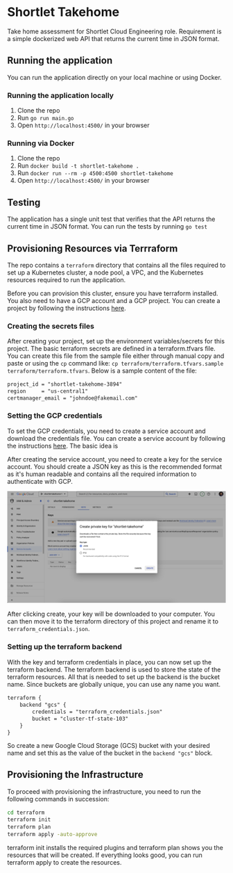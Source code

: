 # Shortlet Takehome

Take home assessment for Shortlet Cloud Engineering role. Requirement is a simple dockerized web API that returns the current time in JSON format.

## Running the application

You can run the application directly on your local machine or using Docker.

### Running the application locally

1. Clone the repo
2. Run `go run main.go`
3. Open `http://localhost:4500/` in your browser

### Running via Docker

1. Clone the repo
2. Run `docker build -t shortlet-takehome .`
3. Run `docker run --rm -p 4500:4500 shortlet-takehome`
4. Open `http://localhost:4500/` in your browser

## Testing

The application has a single unit test that verifies that the API returns the current time in JSON format. You can run the tests by running `go test`

## Provisioning Resources via Terrraform

The repo contains a `terraform` directory that contains all the files required to set up a Kubernetes cluster, a node pool, a VPC, and the Kubernetes resources required to run the application.

Before you can provision this cluster, ensure you have terraform installed. You also need to have a GCP account and a GCP project. You can create a project by following the instructions [here](https://cloud.google.com/resource-manager/docs/creating-managing-projects).

### Creating the secrets files

After creating your project, set up the environment variables/secrets for this project. The basic terraform secrets are defined in a terraform.tfvars file. You can create this file from the sample file either through manual copy and paste or using the `cp` command like: `cp terraform/terraform.tfvars.sample terraform/terraform.tfvars`. Below is a sample content of the file:

```
project_id = "shortlet-takehome-3894"
region     = "us-central1"
certmanager_email = "johndoe@fakemail.com"
```

### Setting the GCP credentials

To set the GCP credentials, you need to create a service account and download the credentials file. You can create a service account by following the instructions [here](https://cloud.google.com/iam/docs/creating-managing-service-accounts). The basic idea is

After creating the service account, you need to create a key for the service account. You should create a JSON key as this is the recommended format as it's human readable and contains all the required information to authenticate with GCP.

![Create JSON key](./docs/create-json-key.png)

After clicking create, your key will be downloaded to your computer. You can then move it to the terraform directory of this project and rename it to `terraform_credentials.json`.

### Setting up the terraform backend

With the key and terraform credentials in place, you can now set up the terraform backend. The terraform backend is used to store the state of the terraform resources. All that is needed to set up the backend is the bucket name. Since buckets are globally unique, you can use any name you want.

```hcl
terraform {
    backend "gcs" {
        credentials = "terraform_credentials.json"
        bucket = "cluster-tf-state-103"
    }
}
```

So create a new Google Cloud Storage (GCS) bucket with your desired name and set this as the value of the bucket in the `backend "gcs"` block.

## Provisioning the Infrastructure

To proceed with provisioning the infrastructure, you need to run the following commands in succession:

```sh
cd terraform
terraform init
terraform plan
terraform apply -auto-approve
```

terraform init installs the required plugins and terraform plan shows you the resources that will be created. If everything looks good, you can run terraform apply to create the resources.
